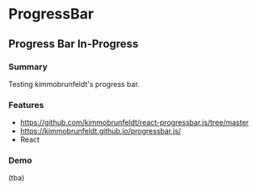 # ProgressBar
## Progress Bar In-Progress

### Summary
Testing kimmobrunfeldt's progress bar.

### Features
- https://github.com/kimmobrunfeldt/react-progressbar.js/tree/master
- https://kimmobrunfeldt.github.io/progressbar.js/
- React 

### Demo
(tba)
